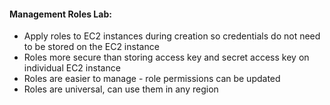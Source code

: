 
#### Management Roles Lab:

- Apply roles to EC2 instances during creation so credentials do not need to be stored on the EC2 instance
- Roles more secure than storing access key and secret access key on individual EC2 instance
- Roles are easier to manage - role permissions can be updated
- Roles are universal, can use them in any region
